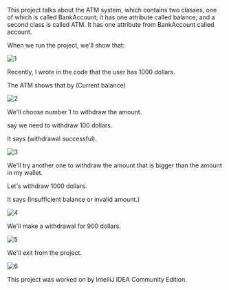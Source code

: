 This project talks about the ATM system, which contains two classes, one of which is called BankAccount; it has one attribute called balance; and a second class is called ATM. It has one attribute from BankAccount called account. 

When we run the project, we'll show that:

![1](https://github.com/abanoubwagim/atm-system/assets/149309638/138c56fd-a330-43b1-8f75-d51bb5c54264)

Recently, I wrote in the code that the user has 1000 dollars.

The ATM shows that by (Current balance)

![2](https://github.com/abanoubwagim/atm-system/assets/149309638/374c6a18-78fd-40dc-851e-15dc37d727d8)

We'll choose number 1 to withdraw the amount.

say we need to withdraw 100 dollars.

It says (withdrawal successful).

![3](https://github.com/abanoubwagim/atm-system/assets/149309638/06ccbd8f-c5d8-4d71-aeb4-ca3841e9dcf5)

We'll try another one to withdraw the amount that is bigger than the amount in my wallet.

Let's withdraw 1000 dollars. 

It says (Insufficient balance or invalid amount.)

![4](https://github.com/abanoubwagim/atm-system/assets/149309638/48a7bf65-4b74-410a-971a-b3731bdd5b70)


We'll make a withdrawal for 900 dollars.

![5](https://github.com/abanoubwagim/atm-system/assets/149309638/87b258a6-32ca-4788-9df2-68d3957d79d4)


We'll exit from the project.

![6](https://github.com/abanoubwagim/atm-system/assets/149309638/c2e450be-4526-422d-b149-5a84ff7bc6b0)


This project was worked on by IntelliJ IDEA Community Edition.

